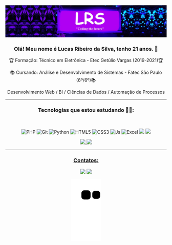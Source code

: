 <img src="https://github.com/Lucas-Ribeiro-Da-Silva/Lucas-Ribeiro-Da-Silva/blob/8d33e26746eccbbf024ee6d17043e2ffef2504ff/minhaMarcaCapa2.jpg">

<div align="center">
  
### Olá! Meu nome é Lucas Ribeiro da Silva, tenho 21 anos. 👋

🏆 Formação: Técnico em Eletrônica - Etec Getúlio Vargas (2019-2021)🏆

📚 Cursando: Análise e Desenvolvimento de Sistemas - Fatec São Paulo (6º/6º)📚
  
Desenvolvimento Web / BI / Ciências de Dados / Automação de Processos

  <hr>
  
   ### Tecnologias que estou estudando 👨‍💻:

<div style="display: inline_block"><br>
  
  ![PHP](https://img.shields.io/badge/php-%23777BB4.svg?style=for-the-badge&logo=php&logoColor=white)
  ![Git](https://img.shields.io/badge/git-%23F05033.svg?style=for-the-badge&logo=git&logoColor=white)
  <img alt="Python" src="https://img.shields.io/badge/Python-3776AB?style=for-the-badge&logo=python&logoColor=white">
  <img alt="HTML5" src="https://img.shields.io/badge/HTML5-E34F26?style=for-the-badge&logo=html5&logoColor=white">
  <img alt="CSS3" src="https://img.shields.io/badge/CSS3-1572B6?style=for-the-badge&logo=css3&logoColor=white">
  <img alt="Js" src="https://img.shields.io/badge/JavaScript-F7DF1E?style=for-the-badge&logo=javascript&logoColor=black">
  <img alt="Excel" src="https://img.shields.io/badge/Microsoft_Excel-217346?style=for-the-badge&logo=microsoft-excel&logoColor=white">
  <img src="https://img.shields.io/badge/Arduino-00979D?style=for-the-badge&logo=Arduino&logoColor=white">
  <img src="https://img.shields.io/badge/MySQL-005C84?style=for-the-badge&logo=mysql&logoColor=white">
 
</div>
  
  <a href="https://github.com/Lucas-Ribeiro-Da-Silva">
  <img height="180em" src="https://github-readme-stats.vercel.app/api?username=Lucas-Ribeiro-Da-Silva&show_icons=true&theme=highcontrast&include_all_commits=true&count_private=true"/>
  <img height="180em" src="https://github-readme-stats.vercel.app/api/top-langs/?username=Lucas-Ribeiro-Da-Silva&layout=compact&langs_count=7&theme=highcontrast"/>
     
</span>
 
<div> 
  
  <hr>
  
### Contatos:
  <a href = "mailto:lrds37580@gmail.com"><img src="https://img.shields.io/badge/-Gmail-%23333?style=for-the-badge&logo=gmail&logoColor=white" target="_blank"></a>
  <a href="https://www.linkedin.com/in/lucas-ribeiro-da-silva-777b85231/" target="_blank"><img src="https://img.shields.io/badge/-LinkedIn-%230077B5?style=for-the-badge&logo=linkedin&logoColor=white" target="_blank"></a> 

</div>
  
![snake gif](https://github.com/Lucas-Ribeiro-Da-Silva/Lucas-Ribeiro-Da-Silva/blob/output/github-contribution-grid-snake.svg)
 
 
  
